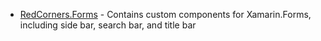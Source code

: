 * [RedCorners.Forms](https://github.com/saeedafshari/RedCorners.Forms) - Contains custom components for Xamarin.Forms, including side bar, search bar, and title bar
